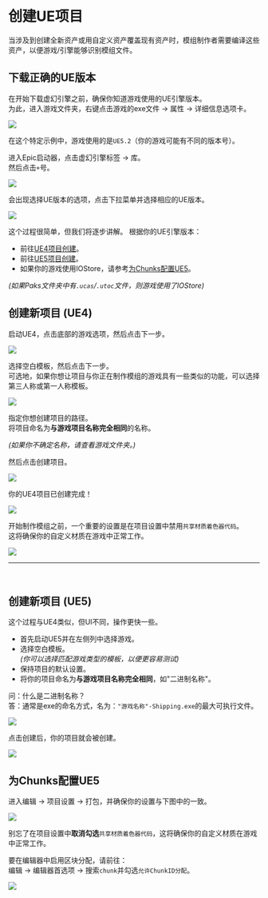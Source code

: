 # 创建UE项目
当涉及到创建全新资产或用自定义资产覆盖现有资产时，模组制作者需要编译这些资产，以便游戏/引擎能够识别模组文件。

## 下载正确的UE版本
在开始下载虚幻引擎之前，确保你知道游戏使用的UE引擎版本。<br>
为此，进入游戏文件夹，右键点击游戏的exe文件 -> 属性 -> 详细信息选项卡。

![](/Media/creatingProject/creatingProject1.png)

在这个特定示例中，游戏使用的是`UE5.2`（你的游戏可能有不同的版本号）。

进入Epic启动器，点击虚幻引擎标签 -> 库。<br>
然后点击`+`号。

![](/Media/creatingProject/creatingProject2.png)

会出现选择UE版本的选项，点击下拉菜单并选择相应的UE版本。

![](/Media/creatingProject/creatingProject3.png) <br>



这个过程很简单，但我们将逐步讲解。
根据你的UE引擎版本：
- 前往[UE4项目创建](#creating-a-new-project-ue4)。
- 前往[UE5项目创建](#creating-a-new-project-ue5)。
- 如果你的游戏使用IOStore，请参考[为Chunks配置UE5](#configuring-ue5-for-chunks)。

_(如果Paks文件夹中有`.ucas`/`.utoc`文件，则游戏使用了IOStore)_

## 创建新项目 (UE4)
启动UE4，点击底部的游戏选项，然后点击下一步。

![](/Media/creatingProject/ue4_1.png)

选择空白模板，然后点击下一步。
<br>
可选地，如果你想让项目与你正在制作模组的游戏具有一些类似的功能，可以选择第三人称或第一人称模板。

![](/Media/creatingProject/ue4_2.png)


指定你想创建项目的路径。<br>
将项目命名为**与游戏项目名称完全相同**的名称。

_(如果你不确定名称，请查看游戏文件夹。)_

然后点击创建项目。

![](/Media/creatingProject/ue4_3.png)

你的UE4项目已创建完成！

![](/Media/creatingProject/ue4_4.png)
 
开始制作模组之前，一个重要的设置是在项目设置中禁用`共享材质着色器代码`。<br>
这将确保你的自定义材质在游戏中正常工作。

![](/Media/creatingProject/ue4_5.png)


<hr>
<br>

## 创建新项目 (UE5)
这个过程与UE4类似，但UI不同，操作更快一些。<br>

- 首先启动UE5并在左侧列中选择游戏。
- 选择空白模板。
<br>_(你可以选择匹配游戏类型的模板，以便更容易测试)_
- 保持项目的默认设置。
- 将你的项目命名为**与游戏项目名称完全相同**，如"二进制名称"。

问：什么是二进制名称？<br>
答：通常是exe的命名方式，名为：`"游戏名称"-Shipping.exe`的最大可执行文件。


![](/Media/creatingProject/ue5_1.png)

点击创建后，你的项目就会被创建。

![](/Media/creatingProject/ue5_2.png)

## 为Chunks配置UE5
进入编辑 -> 项目设置 -> 打包，并确保你的设置与下图中的一致。

![](/Media/creatingProject/ue5_3.png)

别忘了在项目设置中**取消勾选**`共享材质着色器代码`，这将确保你的自定义材质在游戏中正常工作。

要在编辑器中启用区块分配，请前往：<br>
编辑 -> 编辑器首选项 -> 搜索`chunk`并勾选`允许ChunkID分配`。

![](/Media/creatingProject/ue5_4.png)

